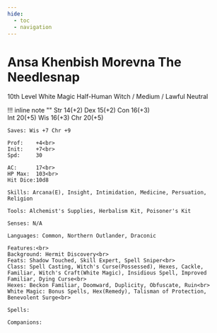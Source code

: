 ```yaml
---
hide:
  - toc
  - navigation
---
```


# Ansa Khenbish Morevna The Needlesnap
10th Level White Magic Half-Human Witch / Medium / Lawful Neutral

!!! inline note ""
    Str 14(+2) Dex 15(+2) Con 16(+3)<br>
    Int 20(+5) Wis 16(+3) Chr 20(+5)

    Saves: Wis +7 Chr +9

    Prof:    +4<br>
    Init:    +7<br>
    Spd:     30

    AC:      17<br>
    HP Max:  103<br>
    Hit Dice:10d8

    Skills: Arcana(E), Insight, Intimidation, Medicine, Persuation, Religion

    Tools: Alchemist's Supplies, Herbalism Kit, Poisoner's Kit

    Senses: N/A

    Languages: Common, Northern Outlander, Draconic

    Features:<br>
    Background: Hermit Discovery<br>
    Feats: Shadow Touched, Skill Expert, Spell Sniper<br>
    Class: Spell Casting, Witch's Curse(Possessed), Hexes, Cackle, Familiar, Witch's Craft(White Magic), Insidious Spell, Improved Familiar, Dying Curse<br>
    Hexes: Beckon Familiar, Doomward, Duplicity, Obfuscate, Ruin<br>
    White Magic: Bonus Spells, Hex(Remedy), Talisman of Protection, Benevolent Surge<br>

    Spells:

    Companions:
